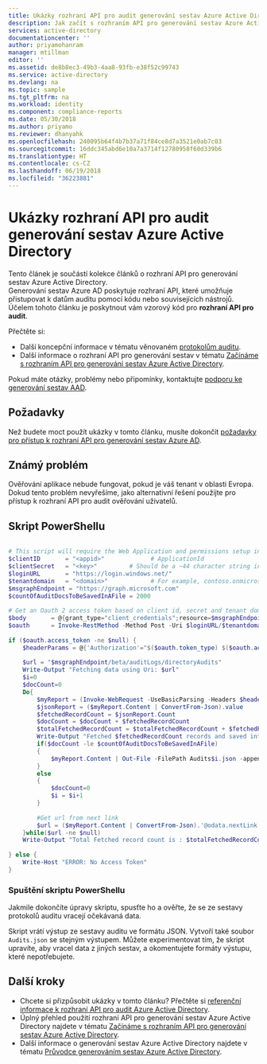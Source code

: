 ```yaml
---
title: Ukázky rozhraní API pro audit generování sestav Azure Active Directory | Microsoft Docs
description: Jak začít s rozhraním API pro generování sestav Azure Active Directory
services: active-directory
documentationcenter: ''
author: priyamohanram
manager: mtillman
editor: ''
ms.assetid: de8b8ec3-49b3-4aa8-93fb-e38f52c99743
ms.service: active-directory
ms.devlang: na
ms.topic: sample
ms.tgt_pltfrm: na
ms.workload: identity
ms.component: compliance-reports
ms.date: 05/30/2018
ms.author: priyamo
ms.reviewer: dhanyahk
ms.openlocfilehash: 240095b64f4b7b37a71f84ce8d7a3521e0ab7c03
ms.sourcegitcommit: 16ddc345abd6e10a7a3714f12780958f60d339b6
ms.translationtype: HT
ms.contentlocale: cs-CZ
ms.lasthandoff: 06/19/2018
ms.locfileid: "36223881"
---
```

# <a name="azure-active-directory-reporting-audit-api-samples"></a>Ukázky rozhraní API pro audit generování sestav Azure Active Directory
Tento článek je součástí kolekce článků o rozhraní API pro generování sestav Azure Active Directory.  
Generování sestav Azure AD poskytuje rozhraní API, které umožňuje přistupovat k datům auditu pomocí kódu nebo souvisejících nástrojů.
Účelem tohoto článku je poskytnout vám vzorový kód pro **rozhraní API pro audit**.

Přečtěte si:

* Další koncepční informace v tématu věnovaném [protokolům auditu](active-directory-reporting-azure-portal.md#activity-reports).
* Další informace o rozhraní API pro generování sestav v tématu [Začínáme s rozhraním API pro generování sestav Azure Active Directory](active-directory-reporting-api-getting-started.md).

Pokud máte otázky, problémy nebo připomínky, kontaktujte [podporu ke generování sestav AAD](mailto:aadreportinghelp@microsoft.com).


## <a name="prerequisites"></a>Požadavky
Než budete moct použít ukázky v tomto článku, musíte dokončit [požadavky pro přístup k rozhraní API pro generování sestav Azure AD](active-directory-reporting-api-prerequisites.md).  

## <a name="known-issue"></a>Známý problém
Ověřování aplikace nebude fungovat, pokud je váš tenant v oblasti Evropa. Dokud tento problém nevyřešíme, jako alternativní řešení použijte pro přístup k rozhraní API pro audit ověřování uživatelů. 

## <a name="powershell-script"></a>Skript PowerShellu


```powershell

# This script will require the Web Application and permissions setup in Azure Active Directory
$clientID       = "<appid>"             # ApplicationId
$clientSecret   = "<key>"         # Should be a ~44 character string insert your info here
$loginURL       = "https://login.windows.net/"
$tenantdomain   = "<domain>"            # For example, contoso.onmicrosoft.com
$msgraphEndpoint = "https://graph.microsoft.com"
$countOfAuditDocsToBeSavedInAFile = 2000
    
# Get an Oauth 2 access token based on client id, secret and tenant domain
$body       = @{grant_type="client_credentials";resource=$msgraphEndpoint;client_id=$clientID;client_secret=$clientSecret}
$oauth      = Invoke-RestMethod -Method Post -Uri $loginURL/$tenantdomain/oauth2/token?api-version=1.0 -Body $body
    
if ($oauth.access_token -ne $null) {
    $headerParams = @{'Authorization'="$($oauth.token_type) $($oauth.access_token)"}
    
    $url = "$msgraphEndpoint/beta/auditLogs/directoryAudits"
    Write-Output "Fetching data using Uri: $url"
    $i=0
    $docCount=0
    Do{
        $myReport = (Invoke-WebRequest -UseBasicParsing -Headers $headerParams -Uri $url)
        $jsonReport = ($myReport.Content | ConvertFrom-Json).value
        $fetchedRecordCount = $jsonReport.Count
        $docCount = $docCount + $fetchedRecordCount
        $totalFetchedRecordCount = $totalFetchedRecordCount + $fetchedRecordCount
        Write-Output "Fetched $fetchedRecordCount records and saved into Audits$i.json"
        if($docCount -le $countOfAuditDocsToBeSavedInAFile)
        {
            $myReport.Content | Out-File -FilePath Audits$i.json -append  -Force        
        }
        else
        {           
            $docCount=0
            $i = $i+1
        }
            
        #Get url from next link
        $url = ($myReport.Content | ConvertFrom-Json).'@odata.nextLink'         
    }while($url -ne $null)
    Write-Output "Total Fetched record count is : $totalFetchedRecordCount"
                
} else {
    Write-Host "ERROR: No Access Token"
}

```

### <a name="executing-the-powershell-script"></a>Spuštění skriptu PowerShellu
Jakmile dokončíte úpravy skriptu, spusťte ho a ověřte, že se ze sestavy protokolů auditu vracejí očekávaná data.

Skript vrátí výstup ze sestavy auditu ve formátu JSON. Vytvoří také soubor `Audits.json` se stejným výstupem. Můžete experimentovat tím, že skript upravíte, aby vracel data z jiných sestav, a okomentujete formáty výstupu, které nepotřebujete.





## <a name="next-steps"></a>Další kroky
* Chcete si přizpůsobit ukázky v tomto článku? Přečtěte si [referenční informace k rozhraní API pro audit Azure Active Directory](https://developer.microsoft.com/graph/docs/api-reference/beta/resources/directoryaudit). 
* Úplný přehled použití rozhraní API pro generování sestav Azure Active Directory najdete v tématu [Začínáme s rozhraním API pro generování sestav Azure Active Directory](active-directory-reporting-api-getting-started.md).
* Další informace o generování sestav Azure Active Directory najdete v tématu [Průvodce generováním sestav Azure Active Directory](active-directory-reporting-guide.md).  

